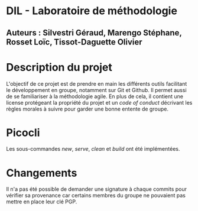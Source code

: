 # DIL - Laboratoire de méthodologie

## Auteurs : Silvestri Géraud, Marengo Stéphane, Rosset Loïc, Tissot-Daguette Olivier

# Description du projet
L'objectif de ce projet est de prendre en main les différents outils facilitant le développement en groupe, notamment sur Git et Github. Il permet aussi de se familiariser à la méthodologie agile. En plus de cela, il contient une license protégeant la propriété du projet et un *code of conduct* décrivant les règles morales à suivre pour garder une bonne entente de groupe.

# Picocli
Les sous-commandes *new*, *serve*, *clean* et *build* ont été implémentées.

# Changements
Il n'a pas été possible de demander une signature à chaque commits pour vérifier sa provenance car certains membres du groupe ne pouvaient pas mettre en place leur clé PGP.
